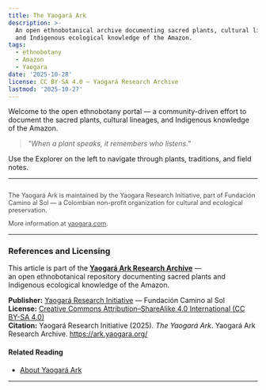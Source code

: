 ```yaml
---
title: The Yaogará Ark
description: >-
  An open ethnobotanical archive documenting sacred plants, cultural lineages,
  and Indigenous ecological knowledge of the Amazon.
tags:
  - ethnobotany
  - Amazon
  - Yaogara
date: '2025-10-28'
license: CC BY-SA 4.0 – Yaogará Research Archive
lastmod: '2025-10-27'
---
```

Welcome to the open ethnobotany portal — a community-driven effort to document the sacred plants, cultural lineages, and Indigenous knowledge of the Amazon.

> *"When a plant speaks, it remembers who listens."*

Use the Explorer on the left to navigate through plants, traditions, and field notes.

---

<footer style="margin-top:2em; font-size:0.9em; opacity:0.8;">
  <p>The Yaogará Ark is maintained by the Yaogara Research Initiative, part of Fundación Camino al Sol — a Colombian non-profit organization for cultural and ecological preservation.</p>
  <p>More information at <a href="https://yaogara.com" target="_blank" rel="noopener">yaogara.com</a>.</p>
</footer>

---
### References and Licensing

This article is part of the **[Yaogará Ark Research Archive](https://ark.yaogara.org)** —  
an open ethnobotanical repository documenting sacred plants and Indigenous ecological knowledge of the Amazon.

**Publisher:** [Yaogará Research Initiative](https://yaogara.com) — Fundación Camino al Sol  
**License:** [Creative Commons Attribution–ShareAlike 4.0 International (CC BY-SA 4.0)](https://creativecommons.org/licenses/by-sa/4.0/)  
**Citation:** Yaogará Research Initiative (2025). *The Yaogará Ark*. Yaogará Ark Research Archive. https://ark.yaogara.org/

#### Related Reading
- [About Yaogará Ark](/about)

---
